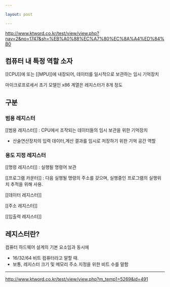 ```yaml
---

layout: post

---
```


<http://www.ktword.co.kr/test/view/view.php?nav=2&no=1747&sh=%EB%A0%88%EC%A7%80%EC%8A%A4%ED%84%B0>


## 컴퓨터 내 특정 역할 소자                                       

[[CPU]]에 또는 [[MPU]]에 내장되어, 데이터를 일시적으로 보관하는 임시 기억장치

마이크로프로세서 초기 모델인 x86 계열은 레지스터가 8개 정도

## 구분

### 범용 레지스터

[[범용 레지스터]] : CPU에서 조작되는 데이터들의 임시 보관을 위한 기억장치

* 산술연산장치의 입력 데이터,계산 결과를 임시로 저장하기 위한 기억 공간 역할

### 용도 지정 레지스터 

[[명령 레지스터]] : 실행될 명령어 보관

[[프로그램 카운터]] : 다음 실행될 명령의 주소를 갖으며, 실행중인 프로그램의 실행위치 추적을 위해 사용.

[[데이터 레지스터]]

[[주소 레지스터]]

[[입출력 레지스터]]

## 레지스터란?

컴퓨터 하드웨어 설계의 기본 요소임과 동시에

* 16/32/64 비트 컴퓨터라고 말할 때.
* 보통, 레지스터 크기 및 메모리 주소 지정을 위한 비트 수를 말함

***

<http://www.ktword.co.kr/test/view/view.php?m_temp1=5269&id=491>

